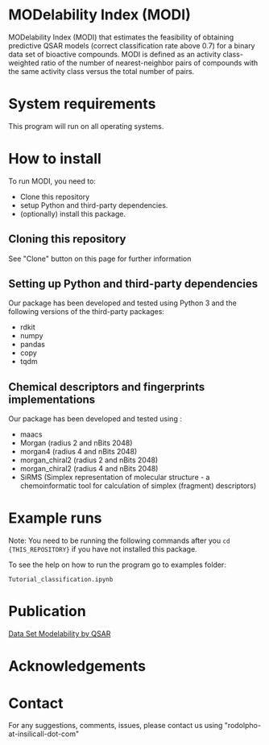 # MODelability Index (MODI)

MODelability Index (MODI) that estimates the feasibility of obtaining predictive QSAR models (correct classification rate above 0.7) for a binary data set of bioactive compounds. MODI is defined as an activity class-weighted ratio of the number of nearest-neighbor pairs of compounds with the same activity class versus the total number of pairs.

# System requirements
This program will run on all operating systems.

# How to install
To run MODI, you need to:
* Clone this repository
* setup Python and third-party dependencies.
* (optionally) install this package.

## Cloning this repository
See "Clone" button on this page for further information

## Setting up Python and third-party dependencies
Our package has been developed and tested using Python 3 and the following
versions of the third-party packages:
* rdkit
* numpy
* pandas
* copy
* tqdm

## Chemical descriptors and fingerprints implementations
Our package has been developed and tested using :
* maacs 
* Morgan (radius 2 and nBits 2048)
* morgan4 (radius 4 and nBits 2048)
* morgan_chiral2 (radius 2 and nBits 2048)
* morgan_chiral2 (radius 4 and nBits 2048)
* SiRMS (Simplex representation of molecular structure - a chemoinformatic tool for calculation of simplex (fragment) descriptors)

# Example runs
Note: You need to be running the following commands after you
```cd {THIS_REPOSITORY}``` if you have not installed this package.

To see the help on how to run the program go to examples folder:
``` 
Tutorial_classification.ipynb
```


# Publication
[Data Set Modelability by QSAR](https://pubs.acs.org/doi/10.1021/ci400572x)

# Acknowledgements


# Contact
For any suggestions, comments, issues, please contact us using "rodolpho-at-insilicall-dot-com"